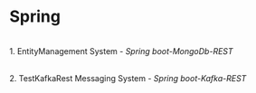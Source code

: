 # Spring

<br>1. EntityManagement System - </b><i>Spring boot-MongoDb-REST</i></br>

<br>2. TestKafkaRest Messaging System - </b><i>Spring boot-Kafka-REST</i></br>
